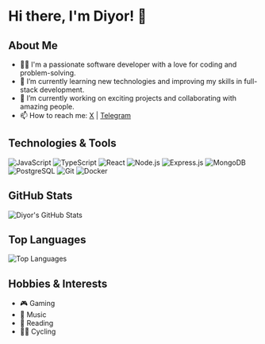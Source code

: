 # Hi there, I'm Diyor! 👋

## About Me
- 👨‍💻 I'm a passionate software developer with a love for coding and problem-solving.
- 🌱 I’m currently learning new technologies and improving my skills in full-stack development.
- 💼 I’m currently working on exciting projects and collaborating with amazing people.
- 📫 How to reach me: [X](https://x.com/__diyor) | [Telegram](https://t.me/abdurakhmanov)

## Technologies & Tools
![JavaScript](https://img.shields.io/badge/JavaScript-F7DF1E?style=for-the-badge&logo=javascript&logoColor=black)
![TypeScript](https://img.shields.io/badge/TypeScript-007ACC?style=for-the-badge&logo=typescript&logoColor=white)
![React](https://img.shields.io/badge/React-61DAFB?style=for-the-badge&logo=react&logoColor=black)
![Node.js](https://img.shields.io/badge/Node.js-339933?style=for-the-badge&logo=nodedotjs&logoColor=white)
![Express.js](https://img.shields.io/badge/Express.js-000000?style=for-the-badge&logo=express&logoColor=white)
![MongoDB](https://img.shields.io/badge/MongoDB-47A248?style=for-the-badge&logo=mongodb&logoColor=white)
![PostgreSQL](https://img.shields.io/badge/PostgreSQL-336791?style=for-the-badge&logo=postgresql&logoColor=white)
![Git](https://img.shields.io/badge/Git-F05032?style=for-the-badge&logo=git&logoColor=white)
![Docker](https://img.shields.io/badge/Docker-2496ED?style=for-the-badge&logo=docker&logoColor=white)

## GitHub Stats
![Diyor's GitHub Stats](https://github-readme-stats.vercel.app/api?username=diyor1602&show_icons=true&theme=radical)

## Top Languages
![Top Languages](https://github-readme-stats.vercel.app/api/top-langs/?username=diyor1602&layout=compact&theme=radical)

## Hobbies & Interests
- 🎮 Gaming
- 🎵 Music
- 📖 Reading
- 🚴‍♂️ Cycling
